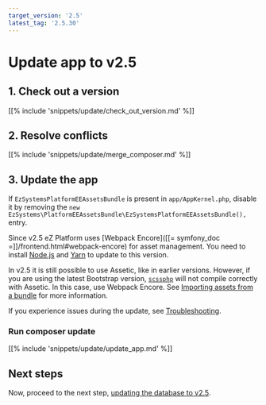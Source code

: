 ```yaml
---
target_version: '2.5'
latest_tag: '2.5.30'
---
```


# Update app to v2.5

## 1. Check out a version

[[% include 'snippets/update/check_out_version.md' %]]

## 2. Resolve conflicts

[[% include 'snippets/update/merge_composer.md' %]]

## 3. Update the app

If `EzSystemsPlatformEEAssetsBundle` is present in `app/AppKernel.php`, 
disable it by removing the `new EzSystems\PlatformEEAssetsBundle\EzSystemsPlatformEEAssetsBundle(),` entry.

Since v2.5 eZ Platform uses [Webpack Encore]([[= symfony_doc =]]/frontend.html#webpack-encore) for asset management.
You need to install [Node.js](https://nodejs.org/en/) and [Yarn](https://yarnpkg.com/lang/en/docs/install) to update to this version.

In v2.5 it is still possible to use Assetic, like in earlier versions.
However, if you are using the latest Bootstrap version, [`scssphp`](https://github.com/leafo/scssphp)
will not compile correctly with Assetic.
In this case, use Webpack Encore. See [Importing assets from a bundle](import_assets_from_bundle.md) for more information.

If you experience issues during the update, see [Troubleshooting](../../getting_started/troubleshooting.md#cloning-failed-using-an-ssh-key).

### Run composer update

[[% include 'snippets/update/update_app.md' %]]

## Next steps

Now, proceed to the next step, [updating the database to v2.5](update_db_to_2.5.md).
